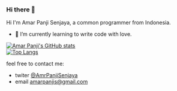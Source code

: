 ### Hi there 👋

Hi I'm Amar Panji Senjaya, a common programmer from Indonesia.

- 🌱 I’m currently learning to write code with love.
<!-- 
- 🔭 I’m currently working on ...
- 👯 I’m looking to collaborate on ...
- 🤔 I’m looking for help with ...
- 💬 Ask me about ...
- 📫 How to reach me: ...
- 😄 Pronouns: ...
- ⚡ Fun fact: ...
-->
[![Amar Panji's GitHub stats](https://github-readme-stats.vercel.app/api?username=amarps)](https://github.com/amarps/github-readme-stats)
<br/>
[![Top Langs](https://github-readme-stats.vercel.app/api/top-langs/?username=amarps&layout=compact)](https://github.com/amarps/github-readme-stats)

feel free to contact me:
- twiter [@AmrPanjiSenjaya](https://twitter.com/AmrPanjiSenjaya)
- email amarpanjis@gmail.com
